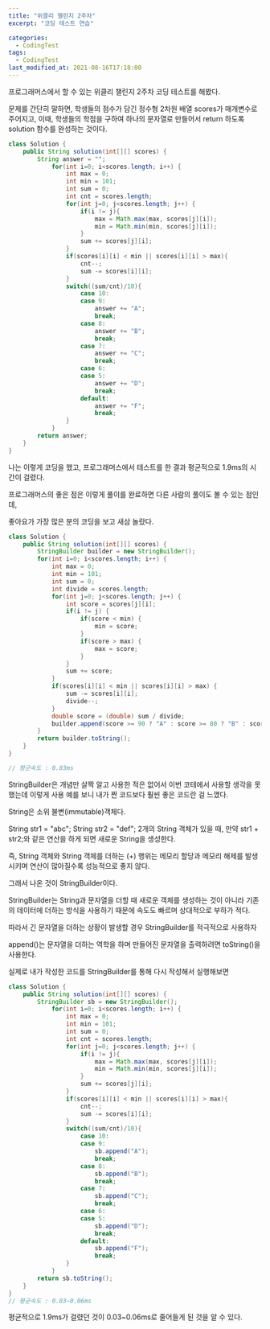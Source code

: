 ```yaml
---
title: "위클리 챌린지 2주차"
excerpt: "코딩 테스트 연습"

categories:
  - CodingTest
tags:
  - CodingTest
last_modified_at: 2021-08-16T17:18:00
---
```




프로그래머스에서 할 수 있는 위클리 챌린지 2주차 코딩 테스트를 해봤다.

문제를 간단히 말하면, 학생들의 점수가 담긴 정수형 2차원 배열 scores가 매개변수로 주어지고, 이때, 학생들의 학점을 구하여 하나의 문자열로 만들어서 return 하도록 solution 함수를 완성하는 것이다.

```java
class Solution {
    public String solution(int[][] scores) {
        String answer = "";
            for(int i=0; i<scores.length; i++) {
                int max = 0;
                int min = 101;
                int sum = 0;
                int cnt = scores.length;
                for(int j=0; j<scores.length; j++) {
                    if(i != j){
                        max = Math.max(max, scores[j][i]);
                        min = Math.min(min, scores[j][i]);
                    }
                    sum += scores[j][i];
                }         
                if(scores[i][i] < min || scores[i][i] > max){
                    cnt--;
                    sum -= scores[i][i];
                }
                switch((sum/cnt)/10){
                    case 10:
                    case 9:
                        answer += "A";
                        break;
                    case 8:
                        answer += "B";
                        break;
                    case 7:
                        answer += "C";
                        break;
                    case 6:
                    case 5:
                        answer += "D";
                        break;
                    default:
                        answer += "F";
                        break;
                }
            }
        return answer;
    }
}
```

나는 이렇게 코딩을 했고, 프로그래머스에서 테스트를 한 결과 평균적으로 1.9ms의 시간이 걸렸다. 

프로그래머스의 좋은 점은 이렇게 풀이를 완료하면 다른 사람의 풀이도 볼 수 있는 점인데,

좋아요가 가장 많은 분의 코딩을 보고 새삼 놀랐다.

```java
class Solution {
    public String solution(int[][] scores) {
        StringBuilder builder = new StringBuilder();
        for(int i=0; i<scores.length; i++) {
            int max = 0;
            int min = 101;
            int sum = 0;
            int divide = scores.length;
            for(int j=0; j<scores.length; j++) {
                int score = scores[j][i];
                if(i != j) {
                    if(score < min) {
                        min = score;
                    }
                    if(score > max) {
                        max = score;
                    }
                }
                sum += score;
            }
            if(scores[i][i] < min || scores[i][i] > max) {
                sum -= scores[i][i];
                divide--;
            }
            double score = (double) sum / divide;
            builder.append(score >= 90 ? "A" : score >= 80 ? "B" : score >= 70 ? "C" : score >= 50 ? "D" : "F" );
        }
        return builder.toString();
    }
}

// 평균속도 : 0.03ms
```

 

StringBuilder은 개념만 살짝 알고 사용한 적은 없어서 이번 코테에서 사용할 생각을 못했는데 이렇게 사용 예를 보니 내가 짠 코드보다 훨씬 좋은 코드란 걸 느꼈다.



String은 소위 불변(immutable)객체다. 

String str1 = "abc"; String str2 = "def";  2개의 String 객체가 있을 때, 만약 str1 + str2;와 같은 연산을 하게 되면 새로운 String을 생성한다.

즉, String 객체와 String 객체를 더하는 (+) 행위는 메모리 할당과 메모리 해제를 발생시키며 연산이 많아질수록 성능적으로 좋지 않다.

그래서 나온 것이 StringBuilder이다.

StringBuilder는 String과 문자열을 더할 때 새로운 객체를 생성하는 것이 아니라 기존의 데이터에 더하는 방식을 사용하기 때문에 속도도 빠르며 상대적으로 부하가 적다. 

따라서 긴 문자열을 더하는 상황이 발생할 경우 StringBuilder를 적극적으로 사용하자

append()는 문자열을 더하는 역학을 하며 만들어진 문자열을 출력하려면 toString()을 사용한다.

실제로 내가 작성한 코드를 StringBuilder를 통해 다시 작성해서 실행해보면

```java
class Solution {
    public String solution(int[][] scores) {
        StringBuilder sb = new StringBuilder();
            for(int i=0; i<scores.length; i++) {
                int max = 0;
                int min = 101;
                int sum = 0;
                int cnt = scores.length;
                for(int j=0; j<scores.length; j++) {
                    if(i != j){
                        max = Math.max(max, scores[j][i]);
                        min = Math.min(min, scores[j][i]);
                    }
                    sum += scores[j][i];
                }         
                if(scores[i][i] < min || scores[i][i] > max){
                    cnt--;
                    sum -= scores[i][i];
                }
                switch((sum/cnt)/10){
                    case 10:
                    case 9:
                        sb.append("A");
                        break;
                    case 8:
                        sb.append("B");
                        break;
                    case 7:
                        sb.append("C");
                        break;
                    case 6:
                    case 5:
                        sb.append("D");
                        break;
                    default:
                        sb.append("F");
                        break;
                }
            }
        return sb.toString();
    }
}
// 평균속도 : 0.03~0.06ms
```

평균적으로 1.9ms가 걸렸던 것이 0.03~0.06ms로 줄어들게 된 것을 알 수 있다.









